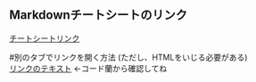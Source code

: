 ## Markdownチートシートのリンク  
[Google]:  https://gist.github.com/mignonstyle/083c9e1651d7734f84c99b8cf49d57fa#file-markdown-cheatsheet-md  
[チートシートリンク][Google]   

  #別のタブでリンクを開く方法  (ただし、HTMLをいじる必要がある)  
  <a href="遷移先のurl" target="_blank">リンクのテキスト</a> ←コード蘭から確認してね
